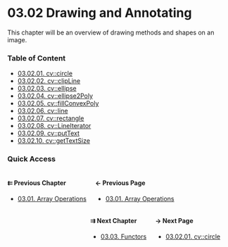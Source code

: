 # 03.02 Drawing and Annotating

This chapter will be an overview of drawing methods and shapes on an image.

### Table of Content

* [03.02.01. cv::circle](./01.circle.md)
* [03.02.02. cv::clipLine](./02.clipline.md)
* [03.02.03. cv::ellipse](./03.ellipse.md)
* [03.02.04. cv::ellipse2Poly](./04.ellipse2poly.md)
* [03.02.05. cv::fillConvexPoly](./05.fillconvexpoly.md)
* [03.02.06. cv::line](./06.line.md)
* [03.02.07. cv::rectangle](./07.rectangle.md)
* [03.02.08. cv::LineIterator](./08.lineiterator.md)
* [03.02.09. cv::putText](./09.puttext.md)
* [03.02.10. cv::getTextSize](./10.gettextsize.md)

### Quick Access

<div class="previous_chapter" style="float:left">

#### &#8647; Previous Chapter

* [03.01. Array Operations](./../../03.operations/01.arrays/00.README.md)
</div>

<div class="previous_page" style="float:left;margin-left:20px;margin-right:20px">

#### &#8592; Previous Page

* [03.01. Array Operations](./../../03.operations/01.arrays/00.README.md)

</div>
<div class="next_page" style="float:right;margin-left:20px;margin-right:20px">

#### &#8594; Next Page

* [03.02.01. cv::circle](./../../03.operations/02.drawing/01.circle.md)

</div>
<div class="next_chapter" style="float:right">

#### &#8649; Next Chapter

* [03.03. Functors](./../../03.operations/03.functors/00.README.md)

</div>
